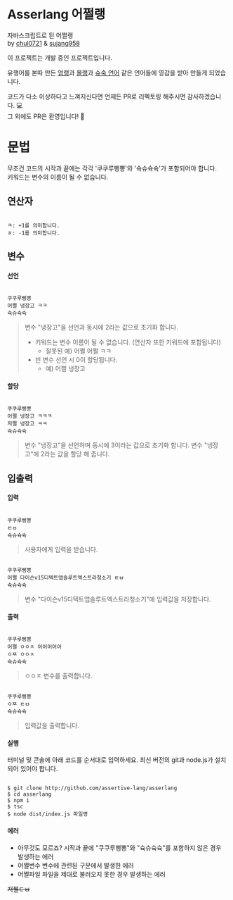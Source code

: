 # Asserlang 어쩔랭

자바스크립트로 된 어쩔랭  
by [chul0721](https://github.com/chul0721) & [sujang958](https://github.com/sujang958)

이 프로젝트는 개발 중인 프로젝트입니다.

유행어를 본따 만든 [엄랭](https://github.com/rycont/umjunsik-lang)과 [몰랭](https://github.com/ArpaAP/mollang)과 [슈숙 언어](https://github.com/yf-dev/syusuk) 같은 언어들에 영감을 받아 만들게 되었습니다.

코드가 다소 이상하다고 느껴지신다면 언제든 PR로 리펙토링 해주시면 감사하겠습니다. 💻  
그 외에도 PR은 환영입니다! 🙋

# 문법

무조건 코드의 시작과 끝에는 각각 '쿠쿠루삥뽕'와 '슉슈슉슉'가 포함되어야 합니다.  
키워드는 변수의 이름이 될 수 없습니다.

## 연산자

```

ㅋ: +1를 의미합니다.
ㅎ: -1를 의미합니다.

```

## 변수

#### 선언

```

쿠쿠루삥뽕
어쩔 냉장고 ㅋㅋ
슉슈슉슉

```

> 변수 "냉장고"을 선언과 동시에 2라는 값으로 초기화 합니다.
>
> - 키워드는 변수 이름이 될 수 없습니다. (연산자 또한 키워드에 포함됩니다)
>   - 잘못된 예) 어쩔 어쩔 ㅋㅋ
> - 빈 변수 선언 시 0이 할당됩니다.
>   - 예) 어쩔 냉장고

#### 할당

```

쿠쿠루삥뽕
어쩔 냉장고 ㅋㅋㅋ
저쩔 냉장고 ㅋㅋ
슉슈슉슉

```

> 변수 "냉장고"을 선언하며 동시에 3이라는 값으로 초기화 합니다.
> 변수 "냉장고"에 2라는 값을 할당 해 줍니다.

## 입출력

#### 입력

```

쿠쿠루삥뽕
ㅌㅂ
슉슈슉슉

```

> 사용자에게 입력을 받습니다.

```

쿠쿠루삥뽕
어쩔 다이슨v15디텍트앱솔루트엑스트라청소기 ㅌㅂ
슉슈슉슉

```

> 변수 "다이슨v15디텍트앱솔루트엑스트라청소기"에 입력값을 저장합니다.

#### 출력

```

쿠쿠루삥뽕
어쩔 ㅇㅇㅈ 어어어어어
ㅇㅉ ㅇㅇㅈ
슉슈슉슉

```

> ㅇㅇㅈ 변수를 출력합니다.

```

쿠쿠루삥뽕
ㅇㅉ ㅌㅂ
슉슈슉슉

```

> 입력값을 출력합니다.

#### 실행

터미널 및 콘솔에 아래 코드를 순서대로 입력하세요.
최신 버전의 git과 node.js가 설치되어 있어야 합니다.

```

$ git clone http://github.com/assertive-lang/asserlang
$ cd asserlang
$ npm i
$ tsc
$ node dist/index.js 파일명

```

#### 에러

- 아무것도 모르죠?
  시작과 끝에 "쿠쿠루삥뽕"와 "슉슈슉슉"를 포함하지 않은 경우 발생하는 에러
- 어쩔변수
  변수에 관련된 구문에서 발생한 에러
- 어쩔파일
  파일을 제대로 불러오지 못한 경우 발생하는 에러

~~저쩔ㅌㅂ~~
